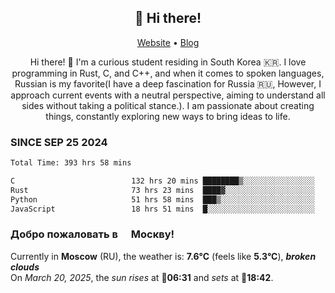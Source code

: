 <h2 align="center">👋 Hi there!</h2>
<p align="center">
  <a href="https://urdekcah.ru">Website</a> •
  <a href="https://urdekcah.blog">Blog</a>
</p>

<p align="center">
  Hi there! 👋 I'm a curious student residing in South Korea 🇰🇷. I love programming in Rust, C, and C++, and when it comes to spoken languages, Russian is my favorite(I have a deep fascination for Russia 🇷🇺, However, I approach current events with a neutral perspective, aiming to understand all sides without taking a political stance.). I am passionate about creating things, constantly exploring new ways to bring ideas to life.
</p>

### SINCE SEP 25 2024
<!--START_SECTION:waka-->
<!--LAST_WAKA_UPDATE:2025-03-19 18:31:10-->
```txt
Total Time: 393 hrs 58 mins

C                          132 hrs 20 mins ████████▒░░░░░░░░░░░░░░░░   32.69 %
Rust                       73 hrs 23 mins  ████▓░░░░░░░░░░░░░░░░░░░░   18.13 %
Python                     51 hrs 58 mins  ███▒░░░░░░░░░░░░░░░░░░░░░   12.84 %
JavaScript                 18 hrs 51 mins  █░░░░░░░░░░░░░░░░░░░░░░░░   04.66 %
```
<!--END_SECTION:waka-->

<h3>Добро пожаловать в <img src="https://cdn-icons-png.flaticon.com/512/197/197408.png" width="13"/> Москву!</h3>

<!--START_SECTION:weather:moscow-->
<!--LAST_WEATHER_UPDATE:2025-03-20 15:24:55-->
Currently in **Moscow** (RU), the weather is: **7.6°C** (feels like **5.3°C**), ***broken clouds***<br/>
On *March 20, 2025*, the *sun rises* at 🌅**06:31** and *sets* at 🌇**18:42**.
<!--END_SECTION:weather-->
